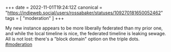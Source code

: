 +++
date = 2022-11-01T19:24:12Z
canonical = "https://indieweb.social/users/rossabaker/statuses/109270181650052462"
tags = [ "moderation" ]
+++

<p>My new instance appears to be more liberally federated than my prior one, and while the local timeline is nice, the federated timeline is leaking sewage.  All is not lost: there&#39;s a &quot;block domain&quot; option on the triple dots. <a href="https://indieweb.social/tags/moderation" class="mention hashtag" rel="tag">#<span>moderation</span></a></p>

